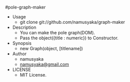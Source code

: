 #pole-graph-maker

* Usage
  - git clone git://github.com/namusyaka/graph-maker
* Description
  - You can make the pole graph(DOM).
  - Pass the object({title : numeric}) to Constructor.
* Synopsis
  - new Graph(object, [titlename])
* Author
  - namusyaka
  - namusyaka@gmail.com
* LICENSE
  - MIT License.